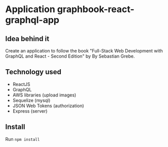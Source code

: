 # Application graphbook-react-graphql-app

## Idea behind it
Create an application to follow the book "Full-Stack Web Development with GraphQL and React - Second Edition" by By Sebastian Grebe.

## Technology used
- ReactJS
- GraphQL
- AWS libraries (upload images)
- Sequelize (mysql)
- JSON Web Tokens (authorization)
- Express (server)

## Install
Run 
`npm install`
